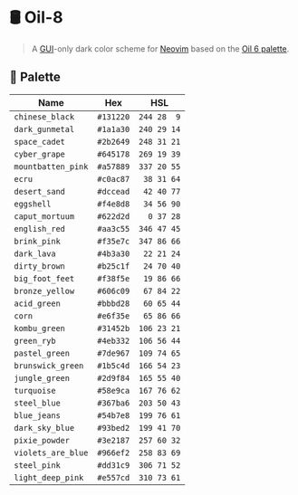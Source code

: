 # 🛢️ Oil-8

> A [GUI]-only dark color scheme for [Neovim] based on the
> [Oil 6 palette][oil-6].

## 🎨 Palette

| Name               | Hex       | HSL         |
|--------------------|-----------|-------------|
| `chinese_black`    | `#131220` | `244 28  9` |
| `dark_gunmetal`    | `#1a1a30` | `240 29 14` |
| `space_cadet`      | `#2b2649` | `248 31 21` |
| `cyber_grape`      | `#645178` | `269 19 39` |
| `mountbatten_pink` | `#a57889` | `337 20 55` |
| `ecru`             | `#c0ac87` | ` 38 31 64` |
| `desert_sand`      | `#dccead` | ` 42 40 77` |
| `eggshell`         | `#f4e8d8` | ` 34 56 90` |
| `caput_mortuum`    | `#622d2d` | `  0 37 28` |
| `english_red`      | `#aa3c55` | `346 47 45` |
| `brink_pink`       | `#f35e7c` | `347 86 66` |
| `dark_lava`        | `#4b3a30` | ` 22 21 24` |
| `dirty_brown`      | `#b25c1f` | ` 24 70 40` |
| `big_foot_feet`    | `#f38f5e` | ` 19 86 66` |
| `bronze_yellow`    | `#606c09` | ` 67 84 22` |
| `acid_green`       | `#bbbd28` | ` 60 65 44` |
| `corn`             | `#e6f35e` | ` 65 86 66` |
| `kombu_green`      | `#31452b` | `106 23 21` |
| `green_ryb`        | `#4eb332` | `106 56 44` |
| `pastel_green`     | `#7de967` | `109 74 65` |
| `brunswick_green`  | `#1b5c4d` | `166 54 23` |
| `jungle_green`     | `#2d9f84` | `165 55 40` |
| `turquoise`        | `#58e9ca` | `167 76 62` |
| `steel_blue`       | `#367ba6` | `203 50 43` |
| `blue_jeans`       | `#54b7e8` | `199 76 61` |
| `dark_sky_blue`    | `#93bed2` | `199 41 70` |
| `pixie_powder`     | `#3e2187` | `257 60 32` |
| `violets_are_blue` | `#966ef2` | `258 83 69` |
| `steel_pink`       | `#dd31c9` | `306 71 52` |
| `light_deep_pink`  | `#e557cd` | `310 73 61` |

[GUI]: https://neovim.io/doc/user/gui.html#gui
[Neovim]: https://neovim.io
[oil-6]: https://lospec.com/palette-list/oil-6

